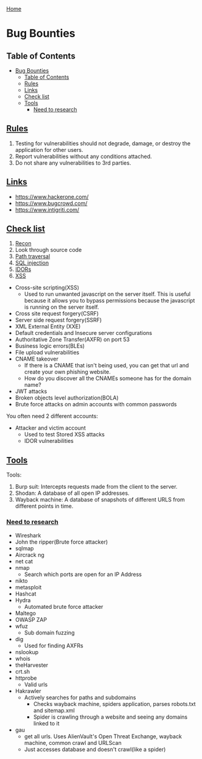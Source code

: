 <!--
 * This file is part of RS Cheat Sheets.
 *
 * RS Cheat Sheets is free software: you can redistribute it and/or modify
 * it under the terms of the GNU General Public License as published by
 * the Free Software Foundation, either version 3 of the License, or
 * (at your option) any later version.
 *
 * RS Cheat Sheets is distributed in the hope that it will be useful,
 * but WITHOUT ANY WARRANTY; without even the implied warranty of
 * MERCHANTABILITY or FITNESS FOR A PARTICULAR PURPOSE.  See the
 * GNU General Public License for more details.
 *
 * You should have received a copy of the GNU General Public License
 * along with RS Cheat Sheets. If not, see <https://www.gnu.org/licenses/>.
 */
-->

[Home](../README.md)

# Bug Bounties

## Table of Contents

<!-- TOC -->

- [Bug Bounties](#bug-bounties)
	- [Table of Contents](#table-of-contents)
	- [Rules](#rules)
	- [Links](#links)
	- [Check list](#check-list)
	- [Tools](#tools)
		- [Need to research](#need-to-research)

<!-- /TOC -->

## [Rules](#table-of-contents)
1. Testing for vulnerabilities should not degrade, damage, or destroy the application for other users.
1. Report vulnerabilities without any conditions attached.
1. Do not share any vulnerabilities to 3rd parties.

## [Links](#table-of-contents)
- https://www.hackerone.com/
- https://www.bugcrowd.com/
- https://www.intigriti.com/

## [Check list](#table-of-contents)
1. [Recon](./recon.md)
1. Look through source code
1. [Path traversal](./path_traversal.md)
1. [SQL injection](./sql_injection.md)
1. [IDORs](./idor.md)
1. [XSS](./cross_site_scripting.md)

- Cross-site scripting(XSS)
	- Used to run unwanted javascript on the server itself. This is useful because it allows you to bypass permissions because the javascript is running on the server itself.
- Cross site request forgery(CSRF)
- Server side request forgery(SSRF)
- XML External Entity (XXE)
- Default credentials and Insecure server configurations
- Authoritative Zone Transfer(AXFR) on port 53
- Business logic errors(BLEs)
- File upload vulnerabilities
- CNAME takeover
	- If there is a CNAME that isn't being used, you can get that url and create your own phishing website.
	- How do you discover all the CNAMEs someone has for the domain name?
- JWT attacks
- Broken objects level authorization(BOLA)
- Brute force attacks on admin accounts with common passwords

You often need 2 different accounts:
- Attacker and victim account
	- Used to test Stored XSS attacks
	- IDOR vulnerabilities

## [Tools](#table-of-contents)
Tools:
1. Burp suit: Intercepts requests made from the client to the server.
1. Shodan: A database of all open IP addresses.
1. Wayback machine: A database of snapshots of different URLS from different points in time.

### [Need to research](#table-of-contents)
- Wireshark
- John the ripper(Brute force attacker)
- sqlmap
- Aircrack ng
- net cat
- nmap
	- Search which ports are open for an IP Address
- nikto
- metasploit
- Hashcat
- Hydra
	- Automated brute force attacker
- Maltego
- OWASP ZAP
- wfuz
	- Sub domain fuzzing
- dig
	- Used for finding AXFRs
- nslookup
- whois
- theHarvester
- crt.sh
- httprobe
	- Valid urls
- Hakrawler
	- Actively searches for paths and subdomains
		- Checks wayback machine, spiders application, parses robots.txt and sitemap.xml
		- Spider is crawling through a website and seeing any domains linked to it
- gau
	- get all urls. Uses AlienVault's Open Threat Exchange, wayback machine, common crawl and URLScan
	- Just accesses database and doesn't crawl(like a spider)
